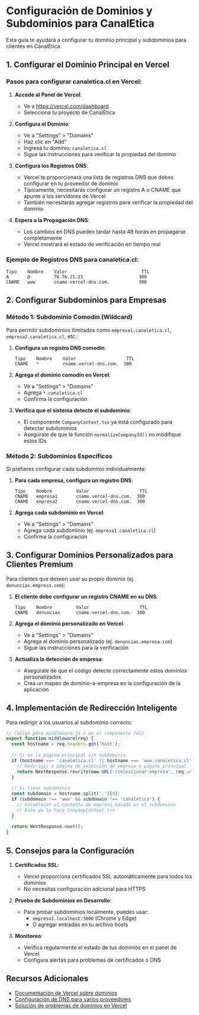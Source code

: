 # Configuración de Dominios y Subdominios para CanalEtica

Esta guía te ayudará a configurar tu dominio principal y subdominios para clientes en CanalEtica.

## 1. Configurar el Dominio Principal en Vercel

### Pasos para configurar canaletica.cl en Vercel:

1. **Accede al Panel de Vercel**:
   - Ve a https://vercel.com/dashboard
   - Selecciona tu proyecto de CanalEtica

2. **Configura el Dominio**:
   - Ve a "Settings" > "Domains"
   - Haz clic en "Add"
   - Ingresa tu dominio: `canaletica.cl`
   - Sigue las instrucciones para verificar la propiedad del dominio

3. **Configura los Registros DNS**:
   - Vercel te proporcionará una lista de registros DNS que debes configurar en tu proveedor de dominio
   - Típicamente, necesitarás configurar un registro A o CNAME que apunte a los servidores de Vercel
   - También necesitarás agregar registros para verificar la propiedad del dominio

4. **Espera a la Propagación DNS**:
   - Los cambios en DNS pueden tardar hasta 48 horas en propagarse completamente
   - Vercel mostrará el estado de verificación en tiempo real

### Ejemplo de Registros DNS para canaletica.cl:

```
Tipo    Nombre    Valor                            TTL
A       @         76.76.21.21                     300
CNAME   www       cname.vercel-dns.com.           300
```

## 2. Configurar Subdominios para Empresas

### Método 1: Subdominio Comodín (Wildcard)

Para permitir subdominios ilimitados como `empresa1.canaletica.cl`, `empresa2.canaletica.cl`, etc.:

1. **Configura un registro DNS comodín**:
   ```
   Tipo    Nombre    Valor                   TTL
   CNAME   *         cname.vercel-dns.com.  300
   ```

2. **Agrega el dominio comodín en Vercel**:
   - Ve a "Settings" > "Domains"
   - Agrega `*.canaletica.cl`
   - Confirma la configuración

3. **Verifica que el sistema detecte el subdominio**:
   - El componente `CompanyContext.tsx` ya está configurado para detectar subdominios
   - Asegúrate de que la función `normalizeCompanyId()` no modifique estos IDs

### Método 2: Subdominios Específicos

Si prefieres configurar cada subdominio individualmente:

1. **Para cada empresa, configura un registro DNS**:
   ```
   Tipo    Nombre         Valor                   TTL
   CNAME   empresa1       cname.vercel-dns.com.  300
   CNAME   empresa2       cname.vercel-dns.com.  300
   ```

2. **Agrega cada subdominio en Vercel**:
   - Ve a "Settings" > "Domains"
   - Agrega cada subdominio (ej. `empresa1.canaletica.cl`)
   - Confirma la configuración

## 3. Configurar Dominios Personalizados para Clientes Premium

Para clientes que deseen usar su propio dominio (ej. `denuncias.empresa.com`):

1. **El cliente debe configurar un registro CNAME en su DNS**:
   ```
   Tipo    Nombre         Valor                   TTL
   CNAME   denuncias      cname.vercel-dns.com.  300
   ```

2. **Agrega el dominio personalizado en Vercel**:
   - Ve a "Settings" > "Domains"
   - Agrega el dominio personalizado (ej. `denuncias.empresa.com`)
   - Sigue las instrucciones para la verificación

3. **Actualiza la detección de empresa**:
   - Asegúrate de que el código detecte correctamente estos dominios personalizados
   - Crea un mapeo de dominio-a-empresa en la configuración de la aplicación

## 4. Implementación de Redirección Inteligente

Para redirigir a los usuarios al subdominio correcto:

```javascript
// Código para middleware.js o en el componente raíz
export function middleware(req) {
  const hostname = req.headers.get('host');
  
  // Si es la página principal sin subdominio
  if (hostname === 'canaletica.cl' || hostname === 'www.canaletica.cl') {
    // Redirigir a página de selección de empresa o página principal
    return NextResponse.rewrite(new URL('/seleccionar-empresa', req.url));
  }
  
  // Si tiene subdominio
  const subdomain = hostname.split('.')[0];
  if (subdomain !== 'www' && subdomain !== 'canaletica') {
    // Establecer el contexto de empresa basado en el subdominio
    // Esto ya lo hace CompanyContext.tsx
  }
  
  return NextResponse.next();
}
```

## 5. Consejos para la Configuración

1. **Certificados SSL**:
   - Vercel proporciona certificados SSL automáticamente para todos los dominios
   - No necesitas configuración adicional para HTTPS

2. **Prueba de Subdominios en Desarrollo**:
   - Para probar subdominios localmente, puedes usar:
     - `empresa1.localhost:3000` (Chrome y Edge)
     - O agregar entradas en tu archivo hosts

3. **Monitoreo**:
   - Verifica regularmente el estado de tus dominios en el panel de Vercel
   - Configura alertas para problemas de certificados o DNS

## Recursos Adicionales

- [Documentación de Vercel sobre dominios](https://vercel.com/docs/concepts/projects/domains)
- [Configuración de DNS para varios proveedores](https://vercel.com/docs/concepts/projects/domains/dns-providers)
- [Solución de problemas de dominios en Vercel](https://vercel.com/docs/concepts/projects/domains/troubleshooting)